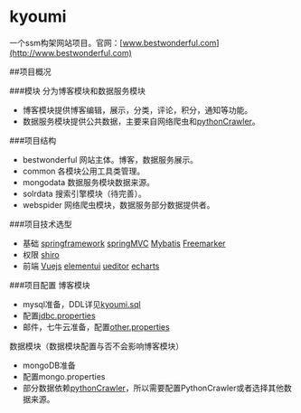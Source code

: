 # kyoumi
一个ssm构架网站项目。官网：[www.bestwonderful.com](http://www.bestwonderful.com)

##项目概况

###模块
分为博客模块和数据服务模块
- 博客模块提供博客编辑，展示，分类，评论，积分，通知等功能。
- 数据服务模块提供公共数据，主要来自网络爬虫和[pythonCrawler](https://github.com/whttony0000/pythonCrawler)。

###项目结构
- bestwonderful 网站主体。博客，数据服务展示。
- common 各模块公用工具类管理。
- mongodata 数据服务模块数据来源。
- solrdata 搜索引擎模块（待完善）。
- webspider 网络爬虫模块，数据服务部分数据提供者。

###项目技术选型
- 基础 [springframework](https://spring.io/) [springMVC](https://spring.io/guides/gs/serving-web-content/) [Mybatis](http://www.mybatis.org/mybatis-3/getting-started.html) [Freemarker](https://freemarker.apache.org/)
- 权限 [shiro](https://shiro.apache.org/)
- 前端 [Vuejs](https://vuejs.org/) [elementui](http://element-cn.eleme.io/#/en-US/component/installation) [ueditor](http://ueditor.baidu.com/website/) [echarts](http://echarts.baidu.com/)

###项目配置
博客模块
- mysql准备，DDL详见[kyoumi.sql](https://github.com/whttony0000/kyoumi/blob/master/docs/kyoumi.sql)
- 配置[jdbc.properties](https://github.com/whttony0000/kyoumi/blob/master/bestwonderful/src/main/resources/conf/dev/jdbc.properties)
- 邮件，七牛云准备，配置[other.properties](https://github.com/whttony0000/kyoumi/blob/master/bestwonderful/src/main/resources/conf/dev/other.properties)

数据模块（数据模块配置与否不会影响博客模块）
- mongoDB准备
- 配置mongo.properties
- 部分数据依赖[pythonCrawler](https://github.com/whttony0000/pythonCrawler)，所以需要配置PythonCrawler或者选择其他数据来源。








